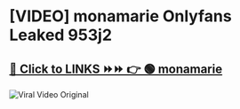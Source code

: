 
 # [VIDEO] monamarie Onlyfans Leaked 953j2

## <h2><a href="https://clipsfans.com/monamarie&ref=git">🔗 Click to LINKS ⏩⏩ 👉 🟢 monamarie </a></h2>

<a href="https://clipsfans.com/monamarie&ref=git" rel="nofollow" data-target="animated-image.originalLink"><img src="https://i.ibb.co.com/xMMVF88/686577567.gif" alt="Viral Video Original" style="max-width: 100%; display: inline-block;" data-target="animated-image.originalImage"></a>

